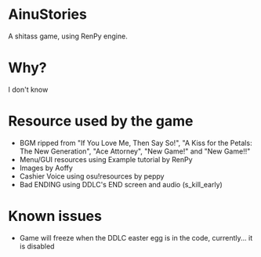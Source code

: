 # AinuStories
A shitass game, using RenPy engine.

# Why?
I don't know

# Resource used by the game
- BGM ripped from "If You Love Me, Then Say So!", "A Kiss for the Petals: The New Generation", "Ace Attorney", "New Game!" and "New Game!!"
- Menu/GUI resources using Example tutorial by RenPy
- Images by Aoffy
- Cashier Voice using osu!resources by peppy
- Bad ENDING using DDLC's END screen and audio (s_kill_early)

# Known issues
- Game will freeze when the DDLC easter egg is in the code, currently... it is disabled
